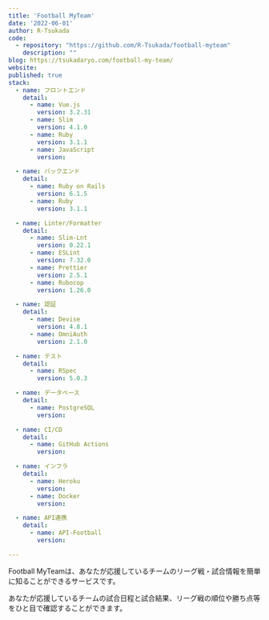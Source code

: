 ```yaml
---
title: 'Football MyTeam'
date: '2022-06-01'
author: R-Tsukada
code: 
  - repository: "https://github.com/R-Tsukada/football-myteam"
    description: ""
blog: https://tsukadaryo.com/football-my-team/
website: 
published: true
stack:
  - name: フロントエンド
    detail: 
      - name: Vue.js
        version: 3.2.31
      - name: Slim
        version: 4.1.0
      - name: Ruby
        version: 3.1.1
      - name: JavaScript
        version: 

  - name: バックエンド
    detail:
      - name: Ruby on Rails
        version: 6.1.5
      - name: Ruby
        version: 3.1.1

  - name: Linter/Formatter
    detail:
      - name: Slim-Lnt
        version: 0.22.1
      - name: ESLint
        version: 7.32.0
      - name: Prettier
        version: 2.5.1
      - name: Rubocop
        version: 1.26.0

  - name: 認証
    detail:
      - name: Devise
        version: 4.8.1
      - name: OmniAuth
        version: 2.1.0

  - name: テスト
    detail: 
      - name: RSpec
        version: 5.0.3

  - name: データベース
    detail:
      - name: PostgreSQL
        version: 

  - name: CI/CD
    detail:
      - name: GitHub Actions
        version: 

  - name: インフラ
    detail:
      - name: Heroku
        version: 
      - name: Docker
        version: 

  - name: API連携
    detail:
      - name: API-Football
        version: 

---
```


Football MyTeamは、あなたが応援しているチームのリーグ戦・試合情報を簡単に知ることができるサービスです。

あなたが応援しているチームの試合日程と試合結果、リーグ戦の順位や勝ち点等をひと目で確認することができます。
